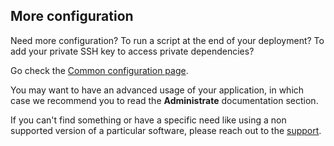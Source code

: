 ## More configuration

Need more configuration? To run a script at the end of your deployment? To add your private SSH key to access private dependencies?

Go check the [Common configuration page](/developers/doc/reference/common-configuration).

You may want to have an advanced usage of your application, in which case we recommend you to read the **Administrate** documentation section.

If you can't find something or have a specific need like using a non supported version of a particular software, please reach out to the [support](/developers/doc/find-help/support).
